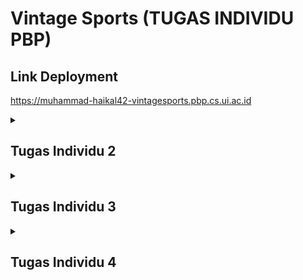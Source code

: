 # Vintage Sports (TUGAS INDIVIDU PBP)

## Link Deployment
https://muhammad-haikal42-vintagesports.pbp.cs.ui.ac.id

<details>
    <summary><h2>Tugas Individu 2</h2></summary>

## Jelaskan bagaimana cara kamu mengimplementasikan checklist di atas secara step-by-step (bukan hanya sekadar mengikuti tutorial)
#### 1. Membuat proyek Django baru.

-   Membuat *virtual environment* Python dengan perintah `python -m venv env`, dan mengaktifkannya dengan perintah `env\Scripts\activate`.
-   Membuat file `requirements.txt` 
-   Buat project Django baru dengan perintah `django-admin start project vintage_sports .`

#### 2. Membuat aplikasi *main* pada proyek tersebut.

-   Menjalankan perintah `python manage.py startapp main`.
-   Menambahkan `'main'` ke `INSTALLED_APPS` pada `vintage_sports/settings.py`.
#### 3. Melakukan *routing* ke `main`
-   Menambahkan *modules-modules* di bawah ini pada `vintage_sports/urls.py`
    ```py
    from django.urls import path, include
    ```
-   Menambahkan URL app `main`
    ```py
    path('', include('main.urls'))
    ```


#### 4. Membuat model pada aplikasi `main` dengan nama `Product` 
-   membuat model baru dengan nama `Product` pada `main/models.py` dan tambahkan atribut yang sesuai

#### 5. Membuat sebuah fungsi pada `views.py` untuk dikembalikan ke dalam sebuah *template* HTML.

-   Membuat fungsi `show_index` pada `main/views.py` 
-   Lalu menambahkan atribut-atribut yang dibutuhkan

#### 6. Menambahkan routing pada `urls.py` aplikasi main untuk memetakan fungsi yang telah dibuat pada `views.py`.

-   Membuat file `main/urls.py` dan tambahkan baris-baris di bawah ini:
    ```py
    urlpatterns = [
        path('', show_index, name='index'),
    ]
    ```
#### 7. Melakukan *deployment* di PWS.

-   Membuat projek baru
-   Konfigurasi *environment variables* yang ada di `.env.prod`.
-   Push branch master ke pws

## Buatlah bagan yang berisi request client ke web aplikasi berbasis Django beserta responnya dan jelaskan pada bagan tersebut kaitan antara urls.py, views.py, models.py, dan berkas html.
![Bagan](assets/bagan.png)
* **urls.py** berfungsi untuk memeriksa pola URL dan mengarahkan ke fungsi/class di views.py yang sesuai.

* **views.py** berfungsi untuk menangani logika utama pada saat URL dipanggil. View menerima request, berinteraksi dengan models.py untuk mengambil/memanipulasi data (jika diperlukan), lalu mengembalikannya dalam bentuk JSON.
* **models.py** berfungsi untuk mendefinisikan struktur data menggunakan ORM (Object-Relational Mapping) yang nantinya akan dihubungkan dengan database.
* **Berkas HTML** nantinya akan digunakan untuk merender data yang diterima ke broser

## Jelaskan peran settings.py dalam proyek Django!
* Konfigurasi variabel Global seperti DEBUG, SECRET_KEY, ALLOWED_HOST. dll
* Database setup dimana setting.py dapat menentukan jenis database apa yang akan dipakai dan menghubugnkannya dengan projek
* Mengkonfigurasi middleware

## Bagaimana cara kerja migrasi database di Django?
Migrage database di Django dilakukan secara otomatis berdasarkan penerapan perubahan skema model ke datase
+ Pertama2 lakukan perubahan terlebih dahulu pada models.py
+ Jalankan perintah ``python manage.py makemigrations`` dimana fungsi dari perintah ini adalah untuk membuat django memerika perubahan model dari migrasi terakhir lalu mengenerate file di folder migrations
+ Apply migrasi ke database menggunakan perintah ``python manage.py migrate``

## Menurut Anda, dari semua framework yang ada, mengapa framework Django dijadikan permulaan pembelajaran pengembangan perangkat lunak?
* Djago menggunakan bahasa python yang lebih mudah untuk dipelajari pemula dibanding bahasa lain
* Framework Fullstack yang artinya django dapat mengurus frondend dan backend dalam 1 framework sehingga pemula cukup belajar 1 framework saja
* Dokumentasi lengkap dan Komunitas yang besar

## Apakah ada feedback untuk asisten dosen tutorial 1 yang telah kamu kerjakan sebelumnya?
Sejauh ini belum ada, para asdos sudah melakukan tugasnya dengan sangat baik

</details>


<details>
    <summary><h2>Tugas Individu 3</h2></summary>

## Jelaskan mengapa kita memerlukan data delivery dalam pengimplementasian sebuah platform?
Data delivery sangat penting dalam pengembangan sebuah platform karena hal ini merupakan mekanisme utama dalam pertukaran data antara client dan server, misalnya saat aplikasi web atau mobile membutuhkan data seperti data produk, berita, atau pesan dari server dan sebaliknya server menerima input dari pengguna seperti form, komentar, atau transaksi. Dengan adanya data delivery, komunikasi antar sistem dapat berlangsung secara konsisten dan efisien, serta memungkinkan interoperabilitas antara aplikasi yang dibangun dengan bahasa pemrograman berbeda karena data dikirim dengan format standar. Selain itu, data delivery juga memastikan keamanan karena memungkinkan adanya validasi, enkripsi, serta perlindungan terhadap serangan yang mungkin terjadi selama proses pertukaran data.

## Menurutmu, mana yang lebih baik antara XML dan JSON? Mengapa JSON lebih populer dibandingkan XML?
Menurut saya JSON lebih baik dibanding XML ini dikarenakan JSON (JavaScript Object Notation) jauh lebih sederhana, ringkas, mudah dibaca manusia, dan langsung dapat dipetakan ke struktur data di berbagai bahasa pemrograman modern. Lalu JSON lebih populer dibanding XML karena lebih hemat bandwidth, lebih cepat diproses dan sintaksnya lebih ringan sehingga JSON menjadi pilihan utama dalam hampir semua API modern.

## Jelaskan fungsi dari method is_valid() pada form Django dan mengapa kita membutuhkan method tersebut?
Method is_valid() pada form Django berfungsi untuk melakukan validasi terhadap data yang diinput pengguna sebelum data tersebut digunakan atau disimpan ke dalam database. is_valid() sangat penting sebab dengan adanya is_valid(), developer bisa mencegah masuknya data yang salah atau berbahaya ke database sehingga menjaga integritas dan keamanan aplikasi.

## Mengapa kita membutuhkan csrf_token saat membuat form di Django? Apa yang dapat terjadi jika kita tidak menambahkan csrf_token pada form Django? Bagaimana hal tersebut dapat dimanfaatkan oleh penyerang?
csrf_token pada form Django sangat penting untuk melindungi aplikasi dari serangan CSRF (Cross-Site Request Forgery), yaitu serangan di mana penyerang memanfaatkan sesi login aktif seorang pengguna untuk mengirim request palsu tanpa sepengetahuan korban. csrf_token sendiri berfungsi sebagai token unik yang harus dikirim bersama setiap request POST sehingga server dapat memastikan bahwa request tersebut benar-benar berasal dari form sah di aplikasi itu sendiri. Jika csrf_token tidak ditambahkan maka penyerang dapat dengan mudah membuat form tiruan untuk memaksa browser korban mengirim request.

## Jelaskan bagaimana cara kamu mengimplementasikan checklist di atas secara step-by-step (bukan hanya sekadar mengikuti tutorial).
### 1. Menambah beberap atribut baru pada `models.py`
```py
CATEGORY_CHOICES = [
        ('match_worn_vintage', 'Match Worn Vintage'),
        ('player_issue_vintage', 'Player Issue Vintage'),
        ('replica_vintage', 'Replica Vintage'),
        ('reissue_retro', 'Reissue Retro'),
        ('special_edition_vintage', 'Special Edition Vintage'),
        ('analysis', 'Analysis'),
    ]

    history_value_choices = [
        ('classic', 'Classic'),
        ('signed_vintage', 'Signed Vintage'),
        ('limited_edition', 'Limited Edition'),
        ('historical_matches', 'Historical Matches')
    ]

    history_value = models.CharField(max_length=50,choices=history_value_choices, default='classic')
```

### 2. Membuat forms.py untuk kerangka dalam form

### 3. Membuat fungsi baru pada `views.py` untuk mengatur logika pada form product
- `create_product`
    ```py
    def create_product(request):
        form = ProductForm(request.POST or None)

        if form.is_valid() and request.method == "POST":
            form.save()
            return redirect('main:show_main')

        context = {'form': form}
        return render(request, "create_product.html", context)
    ```
- `show_product`
    ```py
    def show_product(request, id):
        product = get_object_or_404(Product, pk=id)

        context = {
            'product': product
        }

        return render(request, "product_detail.html", context)
    ```

### 4. Membuat template html
- Pertama2 saya membuat base.html pada folder templates pada root sebagai header pada setiap file html
- Mengatur konfigurasi template file pada `settings.py` dengan menambah kode ini 
    ```py
    TEMPLATES = [
        {
            ...
            'DIRS': [BASE_DIR / 'templates'], 
            ...
        }
    ]
    ```
- Lalu membuat `create_product.html` dan `product_detail.html` sebagai UI pada pages create product dan product_detail
- Melakukan sedikit perubahan pada `main.html`

### 5. Membuat fungsi baru pada `views.py` untuk mengatur data delivery
- show_xml 
    ```py
    def show_xml(request):
        news_list = Product.objects.all()
        xml_data = serializers.serialize("xml", news_list)
        return HttpResponse(xml_data, content_type="application/xml")
    ```
- show_json
     ```py
    def show_json(request):
        news_list = Product.objects.all()
        json_data = serializers.serialize("json", news_list)
        return HttpResponse(json_data, content_type="application/json")
    ```
- show_xml_by_id
    ```py
    def show_xml_by_id(request, news_id):
        try:
            news_item = Product.objects.filter(pk=news_id)
            xml_data = serializers.serialize("xml", news_item)
            return HttpResponse(xml_data, content_type="application/xml")
        except Product.DoesNotExist:
            return HttpResponse(status=404)
    ```
- show_json_by_id
     ```py
    def show_json_by_id(request, news_id):
        try:
            news_item = Product.objects.get(pk=news_id)
            json_data = serializers.serialize("json", [news_item])
            return HttpResponse(json_data, content_type="application/json")
        except Product.DoesNotExist:
            return HttpResponse(status=404)
    ```

### 6. membuat routing baru pada `urls.py`
```py
urlpatterns = [
    path('', show_main, name='show_main'),
    path('create-news/', create_product, name='create_product'),
    path('news/<str:id>/', show_product, name='show_product'),
    path('xml/', show_xml, name='show_xml'),  
    path('json/', show_json, name='show_json'),
    path('xml/<str:news_id>/', show_xml_by_id, name='show_xml_by_id'),
    path('json/<str:news_id>/', show_json_by_id, name='show_json_by_id')
    ]
```

### 7. Menambah konfigurasi csrf token pada `settings.py`
- Menambah kode ini pada ```settings.py```
    ```py
    CSRF_TRUSTED_ORIGINS = [
        "https://muhammad-haikal42-vintagesports.pbp.cs.ui.ac.id"
    ]
    ```
- Ini dilakukan agar tidak terjadi csrf pada aplikasi


## Apakah ada feedback untuk asisten dosen tutorial 2 yang telah kamu kerjakan sebelumnya?
Sejauh ini belum ada, para asdos sudah melakukan tugasnya dengan sangat baik

## Hasil Postman
- /json
![json](assets/json.png)
- /json/:id
![jsonId](assets/jsonWithId.png)
- /xml
![xml](assets/xml.png)
- /xml/:id
![xmlId](assets/xmlWithId.png)

</details>

<details>
    <summary><h2>Tugas Individu 4</h2></summary>

## Apa itu Django AuthenticationForm? Jelaskan juga kelebihan dan kekurangannya.
Merupakan form bawaan yang disediakan oleh django untuk menangani autentifikasi pengguna, kelebihannya mudah dipakai, aman karena terhubung ke sistem hashing password, dan langsung kompatibel dengan model User, sedangkan kekurangannya kurang fleksibel jika aplikasi butuh form login yang sangat kustom.

## Apa perbedaan antara autentikasi dan otorisasi? Bagaiamana Django mengimplementasikan kedua konsep tersebut?
Autentifikasi merupaakn suatu proses memastikan identitas pengguna(misalnya dalam login dengan menggunakna username dan password), sedangkan otorisasi menentukan hak akses pengguna setelah berhasil diautentikasi. Lalu Django mengimplementasikan autentifikasi dan otorisasi melalui **django.contrib.auth** dengan fitur login, register, dan validasi, sedangkankan otorisasi melalui fitur seperti permissions, groups, dan decorator

## Apa saja kelebihan dan kekurangan session dan cookies dalam konteks menyimpan state di aplikasi web?


## Apakah penggunaan cookies aman secara default dalam pengembangan web, atau apakah ada risiko potensial yang harus diwaspadai? Bagaimana Django menangani hal tersebut?

## Jelaskan bagaimana cara kamu mengimplementasikan checklist di atas secara step-by-step (bukan hanya sekadar mengikuti tutorial).

</details>